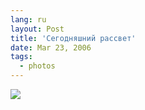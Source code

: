 ```yaml
---
lang: ru
layout: Post
title: 'Сегодняшний рассвет'
date: Mar 23, 2006
tags:
  - photos
---
```


![](/images/blog/MG-2814.jpg)


